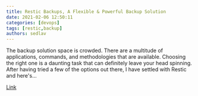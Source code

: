 ```yaml
---
title: Restic Backups, A Flexible & Powerful Backup Solution
date: 2021-02-06 12:50:11
categories: [devops]
tags: [restic,backup]
authors: sedlav
---
```


The backup solution space is crowded. There are a multitude of applications, commands, and methodologies that are available. Choosing the right one is a daunting task that can definitely leave your head spinning. After having tried a few of the options out there, I have settled with Restic and here's…

[Link](https://frontpagelinux.com/tutorials/restic-backups-flexible-powerful-backup-solution/)
